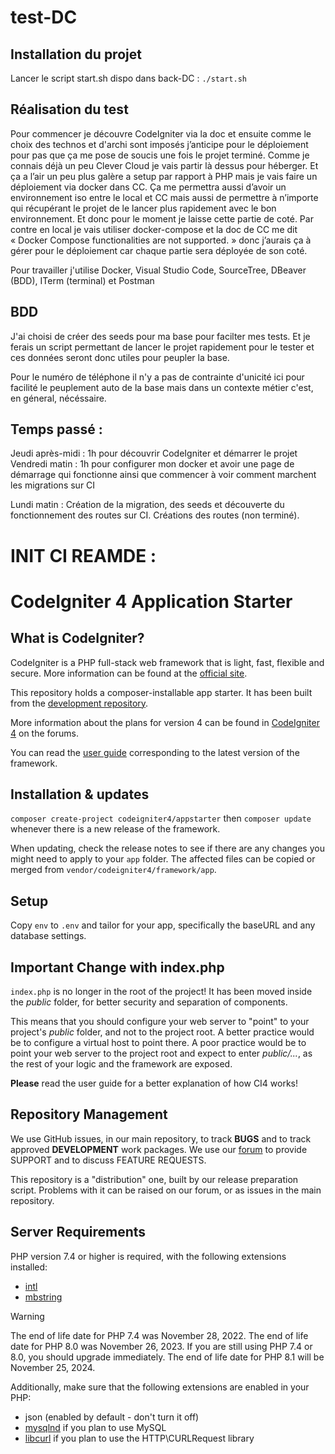 # test-DC

## Installation du projet
Lancer le script start.sh dispo dans back-DC : `./start.sh`

## Réalisation du test

Pour commencer je découvre CodeIgniter via la doc et ensuite comme le choix des technos et d'archi sont imposés j’anticipe pour le déploiement pour pas que ça me pose de soucis une fois le projet terminé.
Comme je connais déjà un peu Clever Cloud je vais partir là dessus pour héberger.
Et ça a l’air un peu plus galère a setup par rapport à PHP mais je vais faire un déploiement via docker dans CC. 
Ça me permettra aussi d’avoir un environnement iso entre le local et CC mais aussi de permettre à n’importe qui récupérant le projet de le lancer plus rapidement avec le bon environnement.
Et donc pour le moment je laisse cette partie de coté. Par contre en local je vais utiliser docker-compose et la doc de CC me dit « Docker Compose functionalities are not supported. » donc j’aurais ça à gérer pour le déploiement car chaque partie sera déployée de son coté.

Pour travailler j'utilise Docker, Visual Studio Code, SourceTree, DBeaver (BDD), ITerm (terminal) et Postman

## BDD

J'ai choisi de créer des seeds pour ma base pour facilter mes tests. Et je ferais un script permettant de lancer le projet rapidement pour le tester et ces données seront donc utiles pour peupler la base.

Pour le numéro de téléphone il n'y a pas de contrainte d'unicité ici pour facilité le peuplement auto de la base mais dans un contexte métier c'est, en géneral, nécéssaire.


## Temps passé :

Jeudi après-midi : 1h pour découvrir CodeIgniter et démarrer le projet
Vendredi matin : 1h pour configurer mon docker et avoir une page de démarrage qui fonctionne ainsi que commencer à voir comment marchent les migrations sur CI

Lundi matin : Création de la migration, des seeds et découverte du fonctionnement des routes sur CI. Créations des routes (non terminé).





# INIT CI REAMDE :

# CodeIgniter 4 Application Starter

## What is CodeIgniter?

CodeIgniter is a PHP full-stack web framework that is light, fast, flexible and secure.
More information can be found at the [official site](https://codeigniter.com).

This repository holds a composer-installable app starter.
It has been built from the
[development repository](https://github.com/codeigniter4/CodeIgniter4).

More information about the plans for version 4 can be found in [CodeIgniter 4](https://forum.codeigniter.com/forumdisplay.php?fid=28) on the forums.

You can read the [user guide](https://codeigniter.com/user_guide/)
corresponding to the latest version of the framework.

## Installation & updates

`composer create-project codeigniter4/appstarter` then `composer update` whenever
there is a new release of the framework.

When updating, check the release notes to see if there are any changes you might need to apply
to your `app` folder. The affected files can be copied or merged from
`vendor/codeigniter4/framework/app`.

## Setup

Copy `env` to `.env` and tailor for your app, specifically the baseURL
and any database settings.

## Important Change with index.php

`index.php` is no longer in the root of the project! It has been moved inside the *public* folder,
for better security and separation of components.

This means that you should configure your web server to "point" to your project's *public* folder, and
not to the project root. A better practice would be to configure a virtual host to point there. A poor practice would be to point your web server to the project root and expect to enter *public/...*, as the rest of your logic and the
framework are exposed.

**Please** read the user guide for a better explanation of how CI4 works!

## Repository Management

We use GitHub issues, in our main repository, to track **BUGS** and to track approved **DEVELOPMENT** work packages.
We use our [forum](http://forum.codeigniter.com) to provide SUPPORT and to discuss
FEATURE REQUESTS.

This repository is a "distribution" one, built by our release preparation script.
Problems with it can be raised on our forum, or as issues in the main repository.

## Server Requirements

PHP version 7.4 or higher is required, with the following extensions installed:

- [intl](http://php.net/manual/en/intl.requirements.php)
- [mbstring](http://php.net/manual/en/mbstring.installation.php)

> [!WARNING]
> The end of life date for PHP 7.4 was November 28, 2022.
> The end of life date for PHP 8.0 was November 26, 2023.
> If you are still using PHP 7.4 or 8.0, you should upgrade immediately.
> The end of life date for PHP 8.1 will be November 25, 2024.

Additionally, make sure that the following extensions are enabled in your PHP:

- json (enabled by default - don't turn it off)
- [mysqlnd](http://php.net/manual/en/mysqlnd.install.php) if you plan to use MySQL
- [libcurl](http://php.net/manual/en/curl.requirements.php) if you plan to use the HTTP\CURLRequest library
